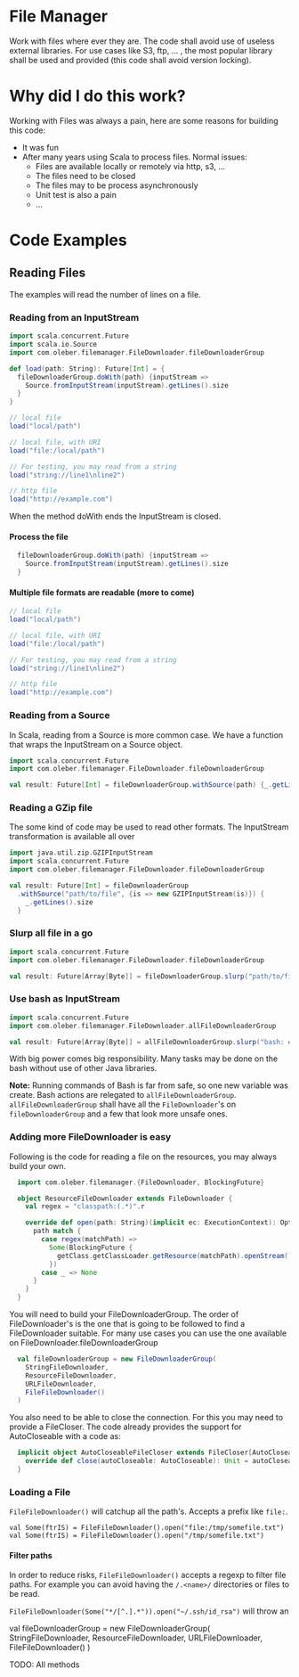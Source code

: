 # File Manager

Work with files where ever they are. The code shall avoid use of useless external 
libraries. For use cases like S3, ftp, ... , the most popular library shall be used
and provided (this code shall avoid version locking).

# Why did I do this work?

Working with Files was always a pain, here are some reasons for building this code:
 * It was fun
 * After many years using Scala to process files. Normal issues:
   * Files are available locally or remotely via http, s3, ...
   * The files need to be closed
   * The files may to be process asynchronously
   * Unit test is also a pain
   * ... 

# Code Examples

## Reading Files

The examples will read the number of lines on a file.

### Reading from an InputStream

```scala
import scala.concurrent.Future
import scala.io.Source
import com.oleber.filemanager.FileDownloader.fileDownloaderGroup

def load(path: String): Future[Int] = {
  fileDownloaderGroup.doWith(path) {inputStream =>
    Source.fromInputStream(inputStream).getLines().size
  }
}

// local file
load("local/path")

// local file, with URI
load("file:/local/path")

// For testing, you may read from a string
load("string://line1\nline2")

// http file
load("http://example.com")
```

When the method doWith ends the InputStream is closed.
 
#### Process the file

```scala
  fileDownloaderGroup.doWith(path) {inputStream =>
    Source.fromInputStream(inputStream).getLines().size
  }
```

#### Multiple file formats are readable (more to come)

```scala
// local file
load("local/path")

// local file, with URI
load("file:/local/path")

// For testing, you may read from a string
load("string://line1\nline2")

// http file
load("http://example.com")
```

### Reading from a Source

In Scala, reading from a Source is more common case. We have a function that wraps the 
InputStream on a Source object.

```scala  
import scala.concurrent.Future
import com.oleber.filemanager.FileDownloader.fileDownloaderGroup

val result: Future[Int] = fileDownloaderGroup.withSource(path) {_.getLines().size}
```

### Reading a GZip file

The some kind of code may be used to read other formats. The InputStream transformation
is available all over  

```scala
import java.util.zip.GZIPInputStream
import scala.concurrent.Future
import com.oleber.filemanager.FileDownloader.fileDownloaderGroup

val result: Future[Int] = fileDownloaderGroup
  .withSource("path/to/file", {is => new GZIPInputStream(is)}) {
    _.getLines().size
  }
```

### Slurp all file in a go

```scala
import scala.concurrent.Future
import com.oleber.filemanager.FileDownloader.fileDownloaderGroup

val result: Future[Array[Byte]] = fileDownloaderGroup.slurp("path/to/file")
```

### Use bash as InputStream
```scala
import scala.concurrent.Future
import com.oleber.filemanager.FileDownloader.allFileDownloaderGroup

val result: Future[Array[Byte]] = allFileDownloaderGroup.slurp("bash: echo 'Hello world!!!'")
```

With big power comes big responsibility. Many tasks may be done on the bash without use of 
other Java libraries. 

**Note:** Running commands of Bash is far from safe, so one new variable was create.
Bash actions are relegated to `allFileDownloaderGroup`. `allFileDownloaderGroup` shall have
all the `FileDownloader`'s on `fileDownloaderGroup` and a few that look more unsafe ones.

### Adding more FileDownloader is easy

Following is the code for reading a file on the resources, you may always build your own.

```scala
  import com.oleber.filemanager.{FileDownloader, BlockingFuture}

  object ResourceFileDownloader extends FileDownloader {
    val regex = "classpath:(.*)".r

    override def open(path: String)(implicit ec: ExecutionContext): Option[Future[InputStream]] = {
      path match {
        case regex(matchPath) =>
          Some(BlockingFuture {
            getClass.getClassLoader.getResource(matchPath).openStream()
          })
        case _ => None
      }
    }
  }
```

You will need to build your FileDownloaderGroup. The order of FileDownloader's is the 
one that is going to be followed to find a FileDownloader suitable. For many use cases
you can use the one available on FileDownloader.fileDownloaderGroup

```scala
  val fileDownloaderGroup = new FileDownloaderGroup(
    StringFileDownloader,
    ResourceFileDownloader,
    URLFileDownloader,
    FileFileDownloader()
  )
```
 
You also need to be able to close the connection. For this you may need to provide a 
FileCloser. The code already provides the support for AutoCloseable with a code as:

```scala
  implicit object AutoCloseableFileCloser extends FileCloser[AutoCloseable] {
    override def close(autoCloseable: AutoCloseable): Unit = autoCloseable.close()
  }
``` 

### Loading a File

`FileFileDownloader()` will catchup all the path's. Accepts a prefix like `file:`.

```
val Some(ftrIS) = FileFileDownloader().open("file:/tmp/somefile.txt")
val Some(ftrIS) = FileFileDownloader().open("/tmp/somefile.txt")
```

#### Filter paths
In order to reduce risks, `FileFileDownloader()` accepts a regexp to filter file paths. 
For example you can avoid having the `/.<name>/` directories or files to be read.

`FileFileDownloader(Some("*/[^.].*")).open("~/.ssh/id_rsa")` will throw an 

  val fileDownloaderGroup = new FileDownloaderGroup(
    StringFileDownloader,
    ResourceFileDownloader,
    URLFileDownloader,
    FileFileDownloader()
  )


TODO: All methods